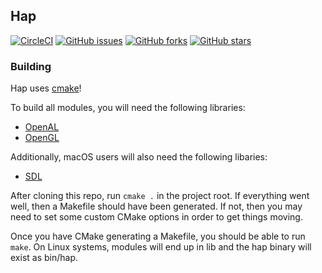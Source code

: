 ## Hap

[![CircleCI](https://img.shields.io/circleci/project/github/HAPEngine/HAPEngine.svg?style=flat-square)]()
[![GitHub issues](https://img.shields.io/github/issues/HAPEngine/HAPEngine.svg?style=flat-square)](https://github.com/HAPEngine/HAPEngine/issues)
[![GitHub forks](https://img.shields.io/github/forks/HAPEngine/HAPEngine.svg?style=flat-square)](https://github.com/HAPEngine/HAPEngine/network)
[![GitHub stars](https://img.shields.io/github/stars/HAPEngine/HAPEngine.svg?style=flat-square)](https://github.com/HAPEngine/HAPEngine/stargazers)


### Building

Hap uses [cmake][_cmk]!


To build all modules, you will need the following libraries:

- [OpenAL][_oal]
- [OpenGL][_ogl]

Additionally, macOS users will also need the following libaries:

- [SDL][_sdl]

After cloning this repo, run `cmake .` in the project root. If everything went
well, then a Makefile should have been generated. If not, then you may need to
set some custom CMake options in order to get things moving.

Once you have CMake generating a Makefile, you should be able to run `make`. On
Linux systems, modules will end up in lib and the hap binary will exist as
bin/hap.


[_cmk]: https://cmake.org "CMake"
[_oal]: https://openal.org "Open Audio Library"
[_ogl]: https://opengl.org "Open Grahics Library"
[_sdl]: https://www.libsdl.org/ "Simple DirectMedia Layer"
